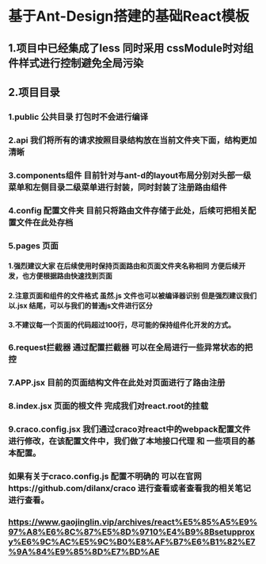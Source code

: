   
  
  # 基于Ant-Design搭建的基础React模板
  ## 1.项目中已经集成了less 同时采用 cssModule时对组件样式进行控制避免全局污染

  ## 2.项目目录
  ### 1.public 公共目录 打包时不会进行编译

  ### 2.api 我们将所有的请求按照目录结构放在当前文件夹下面，结构更加清晰

  ### 3.components组件 目前针对与ant-d的layout布局分别对头部一级菜单和左侧目录二级菜单进行封装，同时封装了注册路由组件

  ### 4.config 配置文件夹 目前只将路由文件存储于此处，后续可把相关配置文件在此处存档

  ### 5.pages 页面 

   #### 1.强烈建议大家 在后续使用时保持页面路由和页面文件夹名称相同 方便后续开发，也方便根据路由快速找到页面

   #### 2.注意页面和组件的文件格式 虽然.js 文件也可以被编译器识别 但是强烈建议我们以.jsx 结尾，可以与我们的普通js文件进行区分

   #### 3.不建议每一个页面的代码超过100行，尽可能的保持组件化开发的方式。


  ### 6.request拦截器 通过配置拦截器 可以在全局进行一些异常状态的把控

  ### 7.APP.jsx 目前的页面结构文件在此处对页面进行了路由注册

  ### 8.index.jsx 页面的根文件 完成我们对react.root的挂载

  ### 9.craco.config.jsx 我们通过craco对react中的webpack配置文件进行修改，在该配置文件中，我们做了本地接口代理 和 一些项目的基本配置。

  ### 如果有关于craco.config.js 配置不明确的 可以在官网https://github.com/dilanx/craco 进行查看或者查看我的相关笔记进行查看。

  ### https://www.gaojinglin.vip/archives/react%E5%85%A5%E9%97%A8%E6%8C%87%E5%8D%9710%E4%B9%8Bsetupproxy%E6%9C%AC%E5%9C%B0%E8%AF%B7%E6%B1%82%E7%9A%84%E9%85%8D%E7%BD%AE


  
